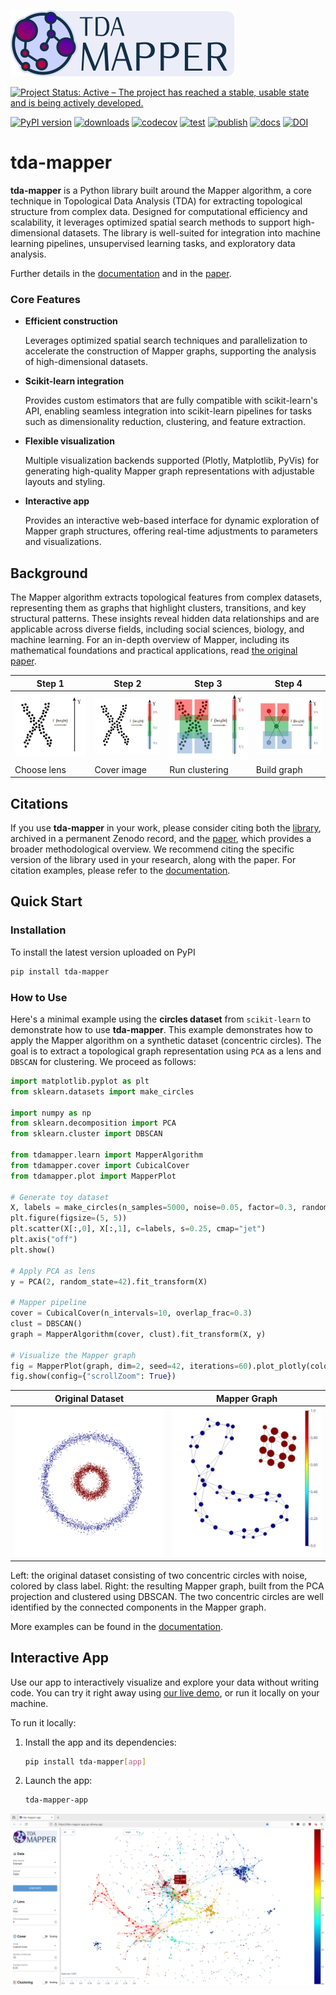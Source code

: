 ![Logo](https://github.com/lucasimi/tda-mapper-python/raw/main/docs/source/logos/tda-mapper-logo-horizontal.png)

[![Project Status: Active – The project has reached a stable, usable state and is being actively developed.](https://www.repostatus.org/badges/latest/active.svg)](https://www.repostatus.org/#active)

[![PyPI version](https://img.shields.io/pypi/v/tda-mapper?logo=python&logoColor=silver)](https://pypi.python.org/pypi/tda-mapper)
[![downloads](https://img.shields.io/pypi/dm/tda-mapper?logo=python&logoColor=silver)](https://pypi.python.org/pypi/tda-mapper)
[![codecov](https://img.shields.io/codecov/c/github/lucasimi/tda-mapper-python?logo=codecov&logoColor=silver)](https://codecov.io/github/lucasimi/tda-mapper-python)
[![test](https://img.shields.io/github/actions/workflow/status/lucasimi/tda-mapper-python/test-unit.yml?logo=github&logoColor=silver&branch=main&label=test)](https://github.com/lucasimi/tda-mapper-python/actions/workflows/test-unit.yml)
[![publish](https://img.shields.io/github/actions/workflow/status/lucasimi/tda-mapper-python/publish-pypi.yml?logo=github&logoColor=silver&label=publish)](https://github.com/lucasimi/tda-mapper-python/actions/workflows/publish-pypi.yml)
[![docs](https://img.shields.io/readthedocs/tda-mapper/main?logo=readthedocs&logoColor=silver)](https://tda-mapper.readthedocs.io/en/main/)
[![DOI](https://img.shields.io/badge/DOI-10.5281/zenodo.10642381-blue?logo=doi&logoColor=silver)](https://doi.org/10.5281/zenodo.10642381)

# tda-mapper
 
**tda-mapper** is a Python library built around the Mapper algorithm, a core
technique in Topological Data Analysis (TDA) for extracting topological
structure from complex data. Designed for computational efficiency and
scalability, it leverages optimized spatial search methods to support
high-dimensional datasets. The library is well-suited for integration into
machine learning pipelines, unsupervised learning tasks, and exploratory data
analysis.

Further details in the
[documentation](https://tda-mapper.readthedocs.io/en/main/)
and in the
[paper](https://openreview.net/pdf?id=lTX4bYREAZ).

### Core Features

- **Efficient construction**
    
    Leverages optimized spatial search techniques and parallelization to
    accelerate the construction of Mapper graphs, supporting the analysis of
    high-dimensional datasets.

- **Scikit-learn integration**

    Provides custom estimators that are fully compatible with scikit-learn's
    API, enabling seamless integration into scikit-learn pipelines for tasks
    such as dimensionality reduction, clustering, and feature extraction.

- **Flexible visualization**

    Multiple visualization backends supported (Plotly, Matplotlib, PyVis) for
    generating high-quality Mapper graph representations with adjustable 
    layouts and styling.

- **Interactive app**

    Provides an interactive web-based interface for dynamic exploration of
    Mapper graph structures, offering real-time adjustments to parameters and
    visualizations.

## Background

The Mapper algorithm extracts topological features from complex datasets,
representing them as graphs that highlight clusters, transitions, and key
structural patterns. These insights reveal hidden data relationships and are
applicable across diverse fields, including social sciences, biology, and
machine learning. For an in-depth overview of Mapper, including its
mathematical foundations and practical applications, read 
[the original paper](https://research.math.osu.edu/tgda/mapperPBG.pdf).

| Step 1 | Step 2 | Step 3 | Step 4 |
| ------ | ------ | ------ | ------ |
| ![Step 1](https://github.com/lucasimi/tda-mapper-python/raw/main/resources/mapper_1.png) | ![Step 2](https://github.com/lucasimi/tda-mapper-python/raw/main/resources/mapper_2.png) | ![Step 3](https://github.com/lucasimi/tda-mapper-python/raw/main/resources/mapper_3.png) | ![Step 2](https://github.com/lucasimi/tda-mapper-python/raw/main/resources/mapper_4.png) |
| Choose lens | Cover image | Run clustering | Build graph |

## Citations

If you use **tda-mapper** in your work, please consider citing both the
[library](https://doi.org/10.5281/zenodo.10642381), archived in a permanent
Zenodo record, and the [paper](https://openreview.net/pdf?id=lTX4bYREAZ),
which provides a broader methodological overview. We recommend citing the
specific version of the library used in your research, along with the paper.
For citation examples, please refer to the
[documentation](https://tda-mapper.readthedocs.io/en/main/#citations).

## Quick Start

### Installation

To install the latest version uploaded on PyPI

```bash
pip install tda-mapper
```

### How to Use

Here's a minimal example using the **circles dataset** from `scikit-learn` to
demonstrate how to use **tda-mapper**. This example demonstrates how to apply
the Mapper algorithm on a synthetic dataset (concentric circles). The goal is
to extract a topological graph representation using `PCA` as a lens and
`DBSCAN` for clustering. We proceed as follows:

```python
import matplotlib.pyplot as plt
from sklearn.datasets import make_circles

import numpy as np
from sklearn.decomposition import PCA
from sklearn.cluster import DBSCAN

from tdamapper.learn import MapperAlgorithm
from tdamapper.cover import CubicalCover
from tdamapper.plot import MapperPlot

# Generate toy dataset
X, labels = make_circles(n_samples=5000, noise=0.05, factor=0.3, random_state=42)
plt.figure(figsize=(5, 5))
plt.scatter(X[:,0], X[:,1], c=labels, s=0.25, cmap="jet")
plt.axis("off")
plt.show()

# Apply PCA as lens
y = PCA(2, random_state=42).fit_transform(X)

# Mapper pipeline
cover = CubicalCover(n_intervals=10, overlap_frac=0.3)
clust = DBSCAN()
graph = MapperAlgorithm(cover, clust).fit_transform(X, y)

# Visualize the Mapper graph
fig = MapperPlot(graph, dim=2, seed=42, iterations=60).plot_plotly(colors=labels)
fig.show(config={"scrollZoom": True})
```

| Original Dataset | Mapper Graph |
| ---------------- | ------------ |
| ![Original Dataset](https://github.com/lucasimi/tda-mapper-python/raw/main/resources/circles_dataset_v2.png) | ![Mapper Graph](https://github.com/lucasimi/tda-mapper-python/raw/main/resources/circles_mean_v2.png) |

Left: the original dataset consisting of two concentric circles with noise,
colored by class label. Right: the resulting Mapper graph, built from the PCA
projection and clustered using DBSCAN. The two concentric circles are well
identified by the connected components in the Mapper graph.

More examples can be found in the
[documentation](https://tda-mapper.readthedocs.io/en/main/examples.html).

## Interactive App

Use our app to interactively visualize and explore your data without writing
code. You can try it right away using 
[our live demo](https://tda-mapper-app.up.railway.app/),
or run it locally on your machine.

To run it locally:

1. Install the app and its dependencies:

    ```bash
    pip install tda-mapper[app]
    ```

2. Launch the app:

    ```bash
    tda-mapper-app
    ```

![tda-mapper-app](https://github.com/lucasimi/tda-mapper-python/raw/main/resources/tda-mapper-app.png)
